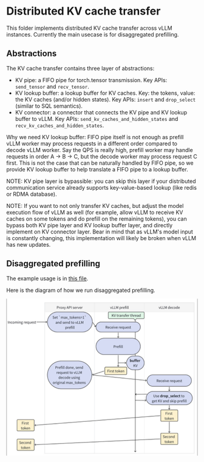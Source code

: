 
# Distributed KV cache transfer

This folder implements distributed KV cache transfer across vLLM instances.
Currently the main usecase is for disaggregated prefilling.

## Abstractions

The KV cache transfer contains three layer of abstractions:

- KV pipe: a FIFO pipe for torch.tensor transmission. Key APIs: `send_tensor` and `recv_tensor`.
- KV lookup buffer: a lookup buffer for KV caches. Key: the tokens, value: the KV caches (and/or hidden states). Key APIs: `insert` and `drop_select` (similar to SQL semantics).
- KV connector: a connector that connects the KV pipe and KV lookup buffer to vLLM. Key APIs: `send_kv_caches_and_hidden_states` and `recv_kv_caches_and_hidden_states`.

Why we need KV lookup buffer: FIFO pipe itself is not enough as prefill vLLM worker may process requests in a different order compared to decode vLLM worker. Say the QPS is really high, prefill worker may handle requests in order A -> B -> C, but the decode worker may process request C first. This is not the case that can be naturally handled by FIFO pipe, so we provide KV lookup buffer to help translate a FIFO pipe to a lookup buffer.

NOTE: KV pipe layer is bypassible: you can skip this layer if your distributed
communication service already supports key-value-based lookup (like redis or
RDMA database).

NOTE: If you want to not only transfer KV caches, but adjust the model execution flow of vLLM as well (for example, allow vLLM to receive KV caches on some tokens and do prefill on the remaining tokens), you can bypass both KV pipe layer and KV lookup buffer layer, and directly implement on KV connector layer. Bear in mind that as vLLM's model input is constantly changing, this implementation will likely be broken when vLLM has new updates.

## Disaggregated prefilling

The example usage is in [this file](../../../examples/online_serving/disaggregated_prefill.sh).

Here is the diagram of how we run disaggregated prefilling.

![Disaggregated prefill workflow](./disagg_prefill_workflow.jpg)
